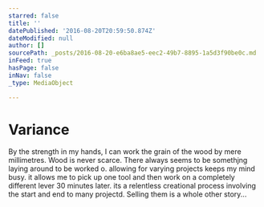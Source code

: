 ```yaml
---
starred: false
title: ''
datePublished: '2016-08-20T20:59:50.874Z'
dateModified: null
author: []
sourcePath: _posts/2016-08-20-e6ba8ae5-eec2-49b7-8895-1a5d3f90be0c.md
inFeed: true
hasPage: false
inNav: false
_type: MediaObject

---
```

# Variance 

By the strength in my hands, I can work the grain of the wood by mere millimetres. Wood is never scarce. There always seems to be somethjng laying around to be worked o. allowing for varying projects keeps my mind busy. it allows me to pick up one tool and then work on a completely different lever 30 minutes later. its a relentless creational process involving the start and end to many projectd. Selling them is a whole other story...